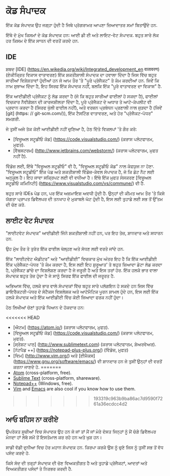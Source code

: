 # ਕੋਡ ਸੰਪਾਦਕ

ਇੱਕ ਕੋਡ ਸੰਪਾਦਕ ਉਹ ਜਗ੍ਹਾ ਹੁੰਦੀ ਹੈ ਜਿਥੇ ਪ੍ਰੋਗਰਾਮਰ ਆਪਣਾ ਜ਼ਿਆਦਾਤਰ ਸਮਾਂ ਬਿਤਾਉਂਦੇ ਹਨ.

ਇੱਥੇ ਦੋ ਮੁੱਖ ਕਿਸਮਾਂ ਦੇ ਕੋਡ ਸੰਪਾਦਕ ਹਨ: ਆਈ ਡੀ ਈ ਅਤੇ ਲਾਇਟ-ਵੇਟ ਸੰਪਾਦਕ. ਬਹੁਤ ਸਾਰੇ ਲੋਕ ਹਰ ਕਿਸਮ ਦੇ ਇੱਕ ਸਾਧਨ ਦੀ ਵਰਤੋਂ ਕਰਦੇ ਹਨ.

## IDE

ਸ਼ਬਦ [IDE] (https://en.wikedia.org/wiki/Integrated_development_en वातावरण) (ਏਕੀਕ੍ਰਿਤ ਵਿਕਾਸ ਵਾਤਾਵਰਣ) ਇੱਕ ਸ਼ਕਤੀਸ਼ਾਲੀ ਸੰਪਾਦਕ ਦਾ ਹਵਾਲਾ ਦਿੰਦਾ ਹੈ ਜਿਸ ਵਿੱਚ ਬਹੁਤ ਸਾਰੀਆਂ ਵਿਸ਼ੇਸ਼ਤਾਵਾਂ ਹੁੰਦੀਆਂ ਹਨ ਜੋ ਆਮ ਤੌਰ 'ਤੇ "ਪੂਰੇ ਪ੍ਰੋਜੈਕਟ" ਤੇ ਕੰਮ ਕਰਦੀਆਂ ਹਨ. ਜਿਵੇਂ ਕਿ ਨਾਮ ਸੁਝਾਅ ਦਿੰਦਾ ਹੈ, ਇਹ ਸਿਰਫ ਇੱਕ ਸੰਪਾਦਕ ਨਹੀਂ, ਬਲਕਿ ਇੱਕ "ਪੂਰੇ ਵਾਤਾਵਰਣ ਦਾ ਵਿਕਾਸ" ਹੈ.

ਇੱਕ ਆਈਡੀਈ ਪ੍ਰੋਜੈਕਟ ਨੂੰ ਲੋਡ ਕਰਦਾ ਹੈ (ਜੋ ਕਿ ਬਹੁਤ ਸਾਰੀਆਂ ਫਾਈਲਾਂ ਹੋ ਸਕਦਾ ਹੈ), ਫਾਈਲਾਂ ਵਿਚਕਾਰ ਨੈਵੀਗੇਸ਼ਨ ਦੀ ਕਾਰਜਸ਼ੀਲਤਾ ਦਿੰਦਾ ਹੈ, ਪੂਰੇ ਪ੍ਰੋਜੈਕਟ ਦੇ ਅਧਾਰ ਤੇ ਆਟੋ-ਕੰਪਲੀਟ ਵੀ ਪ੍ਰਦਾਨ ਕਰਦਾ ਹੈ (ਸਿਰਫ ਖੁੱਲੀ ਫਾਈਲ ਨਹੀਂ), ਅਤੇ ਵਰਜ਼ਨ ਪ੍ਰਬੰਧਨ ਪ੍ਰਣਾਲੀ ਨਾਲ ਜੁੜਦਾ ਹੈ (ਜਿਵੇਂ [git] (https: // git-scm.com/)), ਇੱਕ ਟੈਸਟਿੰਗ ਵਾਤਾਵਰਣ, ਅਤੇ ਹੋਰ "ਪ੍ਰੋਜੈਕਟ-ਪੱਧਰ" ਸਮਗਰੀ.

ਜੇ ਤੁਸੀਂ ਅਜੇ ਤੱਕ ਕੋਈ ਆਈਡੀਈ ਨਹੀਂ ਚੁਣਿਆ ਹੈ, ਹੇਠ ਦਿੱਤੇ ਵਿਕਲਪਾਂ 'ਤੇ ਗੌਰ ਕਰੋ:

- [ਵਿਜ਼ੂਅਲ ਸਟੂਡੀਓ ਕੋਡ] (https://code.visualstudio.com/) (ਕਰਾਸ ਪਲੇਟਫਾਰਮ, ਮੁਫਤ).
- [ਵੈਬਸਟਰਮ] (http://www.jetbrains.com/webstorm/) (ਕਰਾਸ ਪਲੇਟਫਾਰਮ, ਮੁਫਤ ਨਹੀਂ ਹੈ).

ਵਿੰਡੋਜ਼ ਲਈ, ਇੱਥੇ "ਵਿਜ਼ੂਅਲ ਸਟੂਡੀਓ" ਵੀ ਹੈ, "ਵਿਜ਼ੂਅਲ ਸਟੂਡੀਓ ਕੋਡ" ਨਾਲ ਕੰਫਯੁਜ ਨਾ ਹੋਣਾ. "ਵਿਜ਼ੂਅਲ ਸਟੂਡੀਓ" ਇੱਕ ਪੇਡ ਅਤੇ ਸ਼ਕਤੀਸ਼ਾਲੀ ਵਿੰਡੋਜ਼-ਕੇਵਲ ਸੰਪਾਦਕ ਹੈ, ਜੋ ਕਿ ਡੋਟ ਨੈਟ ਲਈ ਅਨੁਕੂਲ ਹੈ। ਇਹ ਜਾਵਾ ਸਕ੍ਰਿਪਟ ਲਈ ਵੀ ਵਧੀਆ ਹੈ। ਇੱਥੇ ਇੱਕ ਮੁਫਤ ਸੰਸਕਰਣ [ਵਿਜ਼ੂਅਲ ਸਟੂਡੀਓ ਕਮਿਨਿਟੀ] (https://www.visualstudio.com/vs/commune/) ਵੀ ਹੈ.

ਬਹੁਤ ਸਾਰੇ IDEs ਪੇਡ ਹਨ, ਪਰ ਇੱਕ ਅਜ਼ਮਾਇਸ਼ ਅਵਧੀ ਹੁੰਦੀ ਹੈ. ਉਨ੍ਹਾਂ ਦੀ ਕੀਮਤ ਆਮ ਤੌਰ 'ਤੇ ਕਿਸੇ ਯੋਗਤਾ ਪ੍ਰਾਪਤ ਡਿਵੈਲਪਰ ਦੀ ਤਨਖਾਹ ਦੇ ਮੁਕਾਬਲੇ ਘੱਟ ਹੁੰਦੀ ਹੈ, ਇਸ ਲਈ ਤੁਹਾਡੇ ਲਈ ਸਭ ਤੋਂ ਉੱਤਮ ਦੀ ਚੋਣ ਕਰੋ.

## ਲਾਈਟ ਵੇਟ ਸੰਪਾਦਕ

"ਲਾਈਟਵੇਟ ਸੰਪਾਦਕ" ਆਈਡੀਈ ਜਿੰਨੇ ਸ਼ਕਤੀਸ਼ਾਲੀ ਨਹੀਂ ਹਨ, ਪਰ ਇਹ ਤੇਜ਼, ਸ਼ਾਨਦਾਰ ਅਤੇ ਸਧਾਰਨ ਹਨ.

ਉਹ ਮੁੱਖ ਤੌਰ ਤੇ ਤੁਰੰਤ ਇੱਕ ਫਾਈਲ ਖੋਲ੍ਹਣ ਅਤੇ ਸੋਧਣ ਲਈ ਵਰਤੇ ਜਾਂਦੇ ਹਨ.

ਇੱਕ "ਲਾਈਟਵੇਟ ਐਡੀਟਰ" ਅਤੇ "ਆਈਡੀਈ" ਵਿਚਕਾਰ ਮੁੱਖ ਅੰਤਰ ਇਹ ਹੈ ਕਿ ਇੱਕ ਆਈਡੀਈ ਇੱਕ ਪ੍ਰੋਜੈਕਟ-ਪੱਧਰ 'ਤੇ ਕੰਮ ਕਰਦਾ ਹੈ, ਇਸ ਲਈ ਇਹ ਸ਼ੁਰੂਆਤ' ਤੇ ਬਹੁਤ ਜ਼ਿਆਦਾ ਡੇਟਾ ਲੋਡ ਕਰਦਾ ਹੈ, ਪ੍ਰੋਜੈਕਟ ਡਾਂਚੇ ਦਾ ਵਿਸ਼ਲੇਸ਼ਣ ਕਰਦਾ ਹੈ ਜੇ ਜਰੂਰੀ ਹੈ ਅਤੇ ਇਸ ਤਰਾਂ ਹੋਰ. ਇੱਕ ਹਲਕੇ ਭਾਰ ਵਾਲਾ ਸੰਪਾਦਕ ਬਹੁਤ ਤੇਜ਼ ਹੁੰਦਾ ਹੈ ਜੇ ਸਾਨੂੰ ਸਿਰਫ ਇੱਕ ਫਾਈਲ ਦੀ ਜਰੂਰਤ ਹੈ.

ਅਭਿਆਸ ਵਿੱਚ, ਹਲਕੇ ਭਾਰ ਵਾਲੇ ਸੰਪਾਦਕਾਂ ਵਿੱਚ ਬਹੁਤ ਸਾਰੇ ਪਲੱਗਇਨ ਹੋ ਸਕਦੇ ਹਨ ਜਿਸ ਵਿੱਚ ਡਾਇਰੈਕਟਰੀ-ਪੱਧਰ ਦੇ ਸੰਟੈਕਸ ਵਿਸ਼ਲੇਸ਼ਕ ਅਤੇ ਆਟੋਮੈਟਿਕ ਪੂਰਨ ਸ਼ਾਮਲ ਹੁੰਦੇ ਹਨ, ਇਸ ਲਈ ਇੱਕ ਹਲਕੇ ਸੰਪਾਦਕ ਅਤੇ ਇੱਕ ਆਈਡੀਈ ਵਿੱਚ ਕੋਈ ਜਿਆਦਾ ਫਰਕ ਨਹੀਂ ਹੁੰਦਾ।

ਹੇਠ ਲਿਖੀਆਂ ਚੋਣਾਂ ਤੁਹਾਡੇ ਧਿਆਨ ਦੇ ਹੱਕਦਾਰ ਹਨ:

<<<<<<< HEAD
- [ਐਟਮ] (https://atom.io/) (ਕਰਾਸ ਪਲੇਟਫਾਰਮ, ਮੁਫਤ).
- [ਵਿਜ਼ੂਅਲ ਸਟੂਡੀਓ ਕੋਡ] (https://code.visualstudio.com/) (ਕਰਾਸ ਪਲੇਟਫਾਰਮ, ਮੁਫਤ).
- [ਸ੍ਰੇਸ਼ਟ ਪਾਠ] (http://www.sublimetext.com) (ਕਰਾਸ ਪਲੇਟਫਾਰਮ, ਸ਼ੇਅਰਵੇਅਰ).
- [ਨੋਟਪੈਡ ++] (https://notepad-plus-plus.org/) (ਵਿੰਡੋਜ਼, ਮੁਫਤ)
- [ਵਿਮ] (http://www.vim.org/) ਅਤੇ [ਈਮੈਕਸ] (https://www.gnu.org/software/emacs/) ਵੀ ਸ਼ਾਨਦਾਰ ਹਨ ਜੇ ਤੁਸੀਂ ਉਨ੍ਹਾਂ ਦੀ ਵਰਤੋਂ ਕਰਨਾ ਜਾਣਦੇ ਹੋ.
=======
- [Atom](https://atom.io/) (cross-platform, free).
- [Sublime Text](http://www.sublimetext.com) (cross-platform, shareware).
- [Notepad++](https://notepad-plus-plus.org/) (Windows, free).
- [Vim](http://www.vim.org/) and [Emacs](https://www.gnu.org/software/emacs/) are also cool if you know how to use them.
>>>>>>> 193319c963b9ba86ac7d9590f7261a36ecdcc4d2

## ਆਓ ਬਹਿਸ ਨਾ ਕਰੀਏ

ਉਪਰੋਕਤ ਸੂਚੀਆਂ ਵਿਚ ਸੰਪਾਦਕ ਉਹ ਹਨ ਜੋ ਜਾਂ ਤਾਂ ਮੈਂ ਜਾਂ ਮੇਰੇ ਦੋਸਤ ਜਿਨ੍ਹਾਂ ਨੂੰ ਮੈਂ ਚੰਗੇ ਡਿਵੈਲਪਰ ਮੰਨਦਾ ਹਾਂ ਲੰਬੇ ਸਮੇਂ ਤੋਂ ਇਸਤੇਮਾਲ ਕਰ ਰਹੇ ਹਨ ਅਤੇ ਖੁਸ਼ ਹਨ।

ਸਾਡੀ ਵੱਡੀ ਦੁਨੀਆ ਵਿਚ ਹੋਰ ਮਹਾਨ ਸੰਪਾਦਕ ਹਨ. ਕਿਰਪਾ ਕਰਕੇ ਉਸ ਨੂੰ ਚੁਣੋ ਜਿਸ ਨੂੰ ਤੁਸੀਂ ਸਭ ਤੋਂ ਵੱਧ ਪਸੰਦ ਕਰਦੇ ਹੋ.

ਕਿਸੇ ਸੰਦ ਦੀ ਤਰ੍ਹਾਂ ਸੰਪਾਦਕ ਦੀ ਚੋਣ ਵਿਅਕਤੀਗਤ ਹੈ ਅਤੇ ਤੁਹਾਡੇ ਪ੍ਰੋਜੈਕਟਾਂ, ਆਦਤਾਂ ਅਤੇ ਵਿਅਕਤੀਗਤ ਪਸੰਦਾਂ ਤੇ ਨਿਰਭਰ ਕਰਦੀ ਹੈ.